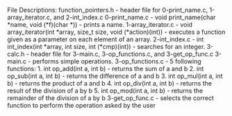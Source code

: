 File Descriptions:
function_pointers.h - header file for 0-print_name.c, 1-array_iterator.c, and 2-int_index.c
0-print_name.c - void print_name(char *name, void (*f)(char *)) - prints a name.
1-array_iterator.c - void array_iterator(int *array, size_t size, void (*action)(int)) - executes a function given as a parameter on each element of an array.
2-int_index.c - int int_index(int *array, int size, int (*cmp)(int)) - searches for an integer.
3-calc.h - header file for 3-main.c, 3-op_functions.c, and 3-get_op_func.c
3-main.c - performs simple operations.
3-op_functions.c - 5 following functions:
		 1. int op_add(int a, int b) - returns the sum of a and b
		 2. int op_sub(int a, int b) - returns the difference of a and b
		 3. int op_mul(int a, int b) - returns the product of a and b
		 4. int op_div(int a, int b) - returns the result of the division of a by b
		 5. int op_mod(int a, int b) - returns the remainder of the division of a by b
3-get_op_func.c - selects the correct function to perform the operation asked by the user
